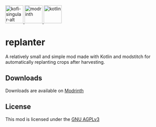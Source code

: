 <a href="https://ko-fi.com/imide" target="_blank">
    <img alt="kofi-singular-alt" height="56" src="https://cdn.jsdelivr.net/npm/@intergrav/devins-badges@3/assets/cozy/donate/kofi-singular-alt_vector.svg">
</a>
<a href="https://modrinth.com/mod/chat-history-plus" target="_blank">
   <img alt="modrinth" height="56" src="https://cdn.jsdelivr.net/npm/@intergrav/devins-badges@3/assets/cozy/available/modrinth_vector.svg">
</a>

<img alt="kotlin" height="56" src="https://badges.penpow.dev/badges/built-with/kotlin/cozy.svg">

# replanter

A relatively small and simple mod made with Kotlin and modstitch for automatically replanting crops after harvesting.

## Downloads

Downloads are available on [Modrinth](https://modrinth.com/mod/re-planter)

## License

This mod is licensed under the [GNU AGPLv3](https://choosealicense.com/licenses/agpl-3.0/)